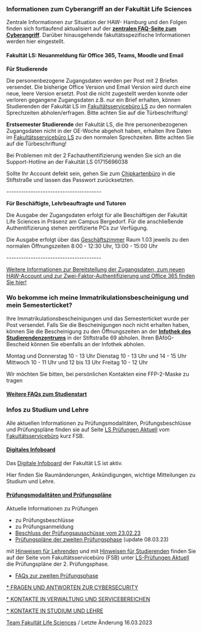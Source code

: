 ###  Infor­mationen zum Cyberangriff an der Fakultät Life Scien­ces  ###

Zentrale Informationen zur Situation der HAW- Hamburg und den Folgen finden sich fortlaufend aktualisiert auf der **[zentralen FAQ-Seite zum Cyberangriff](https://www.haw-hamburg.de/cyberangriff/)**. Darüber hinausgehende fakultätsspezifische Informationen werden hier eingestellt.

####  Fakultät LS: Neuanmeldung für Office 365, Teams, Moodle und Email  ####

**Für Studierende**

Die personenbezogene Zugangsdaten werden per Post mit 2 Briefen versendet. Die bisherige Office Version und Email Version wird durch eine neue, leere Version ersetzt. Post die nicht zugestellt werden konnte oder verloren gegangene Zugangsdaten z.B. nur ein Brief erhalten, können Studierenden der Fakultät LS im [Fakultätsservicebüro LS](/hochschule/life-sciences/studium-und-lehre/fakultaetsservicebuero/oeffnungszeiten-und-kontakt/) zu den normalen Sprechzeiten abholen/erfragen. Bitte achten Sie auf die Türbeschriftung!

**Erstsemester Studierende** der Fakultät LS, die Ihre personenbezogenen Zugangsdaten nicht in der OE-Woche abgeholt haben, erhalten Ihre Daten im [Fakultätsservicebüro LS](/hochschule/life-sciences/studium-und-lehre/fakultaetsservicebuero/oeffnungszeiten-und-kontakt/) zu den normalen Sprechzeiten. Bitte achten Sie auf die Türbeschriftung!

Bei Problemen mit der 2 Fachauthentifizierung wenden Sie sich an die Support-Hotline an der Fakultät LS 01715696038

Sollte Ihr Account defekt sein, gehen Sie zum [Chipkartenbüro](/studium/studienorganisation/studierendenausweis/) in die Stiftstraße und lassen das Passwort zurücksetzten.

\---------------------------------------

**Für Beschäftigte, Lehrbeauftragte und Tutoren**

Die Ausgabe der Zugangsdaten erfolgt für alle Beschäftigen der Fakultät Life Sciences in Präsenz am Campus Bergedorf. Für die anschließende Authentifizierung stehen zertifizierte PCs zur Verfügung.

Die Ausgabe erfolgt über das [Geschäftszimmer](/hochschule/life-sciences/unsere-fakultaet/verwaltung/) Raum 1.03 jeweils zu den normalen Öffnungszeiten 8:00 - 12:30 Uhr, 13:00 - 15:00 Uhr

\---------------------------------------

[Weitere Informationen zur Bereitstellung der Zugangsdaten, zum neuen HAW-Account und zur Zwei-Faktor-Authentifizierung und Office 365 finden Sie hier!](https://www.haw-hamburg.de/haw-account/)

###  Wo bekomme ich meine Immatrikulationsbescheinigung und mein Semesterticket?  ###

Ihre Immatrikulationsbescheinigungen und das Semesterticket wurde per Post versendet. Falls Sie die Bescheinigungen noch nicht erhalten haben, können Sie die Bescheinigung zu den Öffnungszeiten an der **[Infothek des Studierendenzentrums](/hochschule/hochschuleinheiten/studierendenzentrum/studierendensekretariat/)** in der Stiftstraße 69 abholen. Ihren BAföG-Bescheid können Sie ebenfalls an der Infothek abholen.

Montag und Donnerstag 10 - 13 Uhr
 Dienstag 10 - 13 Uhr und 14 - 15 Uhr
 Mittwoch 10 - 11 Uhr und 12 bis 13 Uhr
 Freitag 10 - 12 Uhr

Wir möchten Sie bitten, bei persönlichen Kontakten eine FFP-2-Maske zu tragen

#### [Weitere FAQs zum Studienstart](/studium/studieneinstieg/#c32239) ####

###  Infos zu Studium und Lehre  ###

Alle aktuellen Informationen zu Prüfungsmodalitäten, Prüfungsbeschlüsse und Prüfungspläne finden sie auf Seite [LS Prüfungen Aktuell](/hochschule/life-sciences/studium-und-lehre/fakultaetsservicebuero/ls-pruefungen-aktuell/) vom [Fakultätsservicebüro](/hochschule/life-sciences/studium-und-lehre/fakultaetsservicebuero/) kurz FSB.

#### [Digitales Infoboard](javascript:void(0))  ####

Das [Digitale Infoboard](/hochschule/life-sciences/studium-und-lehre/infoboard/) der Fakultät LS ist aktiv.

Hier finden Sie Raumänderungen, Ankündigungen, wichtige Mitteilungen zu Studium und Lehre.

#### [Prüfungsmodalitäten und Prüfungspläne](javascript:void(0))  ####

Aktuelle Infor­mationen zu Prüfungen

* zu Prüfungsbeschlüsse
* zu Prüfungsanmeldung
* [Beschluss der Prüfungsausschüsse vom 23.02.23](/hochschule/life-sciences/studium-und-lehre/fakultaetsservicebuero/ls-pruefungen-aktuell/#c57513)
* [Prüfungspläne der zweiten Prüfungsphase](/hochschule/life-sciences/studium-und-lehre/fakultaetsservicebuero/ls-pruefungen-aktuell/#c57432) (update 08.03.23)

mit [Hinweisen für Lehrenden](/hochschule/life-sciences/studium-und-lehre/fakultaetsservicebuero/ls-pruefungen-aktuell/#c57430) und mit [Hinweisen für Studierenden](/hochschule/life-sciences/studium-und-lehre/fakultaetsservicebuero/ls-pruefungen-aktuell/#c57431) finden Sie auf der Seite vom Fakultätsservicebüro (FSB) unter [LS-Prüfungen Aktuell](/hochschule/life-sciences/studium-und-lehre/fakultaetsservicebuero/ls-pruefungen-aktuell/) die Prüfungspläne der 2. Prüfungsphase.

* [FAQs zur zweiten Prüfungsphase](/hochschule/life-sciences/studium-und-lehre/fakultaetsservicebuero/ls-pruefungen-aktuell/)

[* FRAGEN UND ANTWORTEN ZUR CYBERSECURITY](https://www.haw-hamburg.de/detail/news/news/show/it-sicherheitsexperte-prof-skwarek-zu-cyberangriffen/)

[* KONTAKTE IN VERWALTUNG UND SERVICEBEREICHEN](/ls-cyberangriff/kontakte-in-verwaltung-und-servicebereichen/)

[* KONTAKTE IN STUDIUM UND LEHRE](/ls-cyberangriff/kontakte/)

[Team Fakultät Life Sciences](#) / Letzte Änderung 16.03.2023
